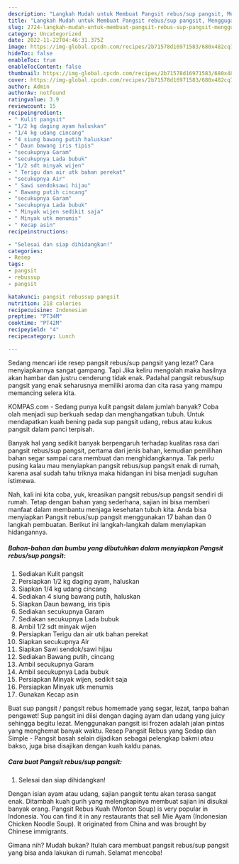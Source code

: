 ```yaml
---
description: "Langkah Mudah untuk Membuat Pangsit rebus/sup pangsit, Menggugah Selera"
title: "Langkah Mudah untuk Membuat Pangsit rebus/sup pangsit, Menggugah Selera"
slug: 2724-langkah-mudah-untuk-membuat-pangsit-rebus-sup-pangsit-menggugah-selera
category: Uncategorized
date: 2022-11-22T04:46:31.375Z
image: https://img-global.cpcdn.com/recipes/2b71578d16971583/680x482cq70/pangsit-rebussup-pangsit-foto-resep-utama.jpg
hideToc: false
enableToc: true
enableTocContent: false
thumbnail: https://img-global.cpcdn.com/recipes/2b71578d16971583/680x482cq70/pangsit-rebussup-pangsit-foto-resep-utama.jpg
cover: https://img-global.cpcdn.com/recipes/2b71578d16971583/680x482cq70/pangsit-rebussup-pangsit-foto-resep-utama.jpg
author: Admin
authorAv: notfound
ratingvalue: 3.9
reviewcount: 15
recipeingredient:
- " Kulit pangsit"
- "1/2 kg daging ayam haluskan"
- "1/4 kg udang cincang"
- "4 siung bawang putih haluskan"
- " Daun bawang iris tipis"
- "secukupnya Garam"
- "secukupnya Lada bubuk"
- "1/2 sdt minyak wijen"
- " Terigu dan air utk bahan perekat"
- "secukupnya Air"
- " Sawi sendoksawi hijau"
- " Bawang putih cincang"
- "secukupnya Garam"
- "secukupnya Lada bubuk"
- " Minyak wijen sedikit saja"
- " Minyak utk menumis"
- " Kecap asin"
recipeinstructions:

- "Selesai dan siap dihidangkan!"
categories:
- Resep
tags:
- pangsit
- rebussup
- pangsit

katakunci: pangsit rebussup pangsit 
nutrition: 218 calories
recipecuisine: Indonesian
preptime: "PT34M"
cooktime: "PT42M"
recipeyield: "4"
recipecategory: Lunch

---
```



Sedang mencari ide resep pangsit rebus/sup pangsit yang lezat? Cara menyiapkannya sangat gampang. Tapi Jika keliru mengolah maka hasilnya akan hambar dan justru cenderung tidak enak. Padahal pangsit rebus/sup pangsit yang enak seharusnya memiliki aroma dan cita rasa yang mampu memancing selera kita.


KOMPAS.com - Sedang punya kulit pangsit dalam jumlah banyak? Coba olah menjadi sup berkuah sedap dan menghangatkan tubuh. Untuk mendapatkan kuah bening pada sup pangsit udang, rebus atau kukus pangsit dalam panci terpisah.

Banyak hal yang sedikit banyak berpengaruh terhadap kualitas rasa dari pangsit rebus/sup pangsit, pertama dari jenis bahan, kemudian pemilihan bahan segar sampai cara membuat dan menghidangkannya. Tak perlu pusing kalau mau menyiapkan pangsit rebus/sup pangsit enak di rumah, karena asal sudah tahu triknya maka hidangan ini bisa menjadi suguhan istimewa.


Nah, kali ini kita coba, yuk, kreasikan pangsit rebus/sup pangsit sendiri di rumah. Tetap dengan bahan yang sederhana, sajian ini bisa memberi manfaat dalam membantu menjaga kesehatan tubuh kita. Anda bisa menyiapkan Pangsit rebus/sup pangsit menggunakan 17 bahan dan 0 langkah pembuatan. Berikut ini langkah-langkah dalam menyiapkan hidangannya.

<!--inarticleads1-->

##### Bahan-bahan dan bumbu yang dibutuhkan dalam menyiapkan Pangsit rebus/sup pangsit:

1. Sediakan  Kulit pangsit
1. Persiapkan 1/2 kg daging ayam, haluskan
1. Siapkan 1/4 kg udang cincang
1. Sediakan 4 siung bawang putih, haluskan
1. Siapkan  Daun bawang, iris tipis
1. Sediakan secukupnya Garam
1. Sediakan secukupnya Lada bubuk
1. Ambil 1/2 sdt minyak wijen
1. Persiapkan  Terigu dan air utk bahan perekat
1. Siapkan secukupnya Air
1. Siapkan  Sawi sendok/sawi hijau
1. Sediakan  Bawang putih, cincang
1. Ambil secukupnya Garam
1. Ambil secukupnya Lada bubuk
1. Persiapkan  Minyak wijen, sedikit saja
1. Persiapkan  Minyak utk menumis
1. Gunakan  Kecap asin


Buat sup pangsit / pangsit rebus homemade yang segar, lezat, tanpa bahan pengawet! Sup pangsit ini diisi dengan daging ayam dan udang yang juicy sehingga begitu lezat. Menggunakan pangsit isi frozen adalah jalan pintas yang menghemat banyak waktu. Resep Pangsit Rebus yang Sedap dan Simple - Pangsit basah selain dijadikan sebagai pelengkap bakmi atau bakso, juga bisa disajikan dengan kuah kaldu panas. 

<!--inarticleads2-->

##### Cara buat Pangsit rebus/sup pangsit:


1. Selesai dan siap dihidangkan!

Dengan isian ayam atau udang, sajian pangsit tentu akan terasa sangat enak. Ditambah kuah gurih yang melengkapinya membuat sajian ini disukai banyak orang. Pangsit Rebus Kuah (Wonton Soup) is very popular in Indonesia. You can find it in any restaurants that sell Mie Ayam (Indonesian Chicken Noodle Soup). It originated from China and was brought by Chinese immigrants. 

Gimana nih? Mudah bukan? Itulah cara membuat pangsit rebus/sup pangsit yang bisa anda lakukan di rumah. Selamat mencoba!
